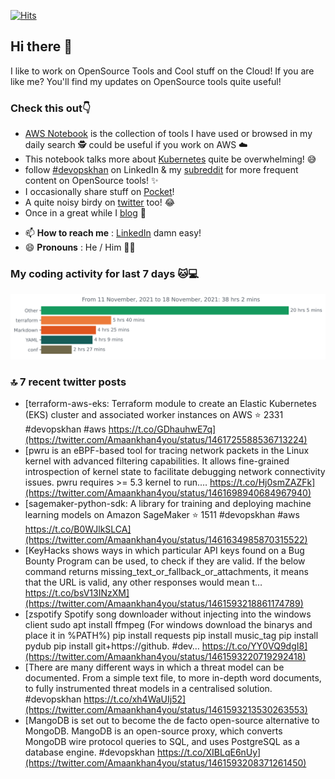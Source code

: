 [![Hits](https://hits.seeyoufarm.com/api/count/incr/badge.svg?url=https%3A%2F%2Fgithub.com%2Fakhan4u%2Fhit-counter&count_bg=%2379C83D&title_bg=%23555555&icon=&icon_color=%23E7E7E7&title=visits&edge_flat=false)](https://hits.seeyoufarm.com)

## Hi there 👋

I like to work on OpenSource Tools and Cool stuff on the Cloud! If you are like me? You'll find my updates on OpenSource tools quite useful!

### Check this out👇

* [AWS Notebook](https://histre.com/public/notebooks/dnllyanu/aws/) is the collection of tools I have used or browsed in my daily search 🕵️ could be useful if you work on AWS ☁️
* This notebook talks more about [Kubernetes](https://histre.com/public/notebooks/6uxdvo3y/kubernetes/) quite be overwhelming! 😅
* follow [#devopskhan](https://www.linkedin.com/feed/hashtag/devopskhan/) on LinkedIn & my [subreddit](https://www.reddit.com/r/devopskhan/) for more frequent content on OpenSource tools! ✨
* I occasionally share stuff on [Pocket](https://getpocket.com/@ej6g8d1dp2829A16a9Tf5d4T6bAMp3d8791rejDe86yem3bm4e14ex4fT4dluk29)!
* A quite noisy birdy on [twitter](https://twitter.com/Amaankhan4you) too! 😂
* Once in a great while I [blog](https://linuxparrot.com/) 😬


- 📫 **How to reach me** : [LinkedIn](https://www.linkedin.com/in/amaan-khan-linux-ninja) damn easy!
- 😄 **Pronouns** : He / Him 🤷‍♂️

### My coding activity for last 7 days 🐱💻

<img src="https://github.com/akhan4u/akhan4u/blob/main/images/stat.svg" alt="Amaan's Wakatime Activity!"/>

### 🔝 7 recent twitter posts
<!-- DEVDOJO:START -->
- [terraform-aws-eks: Terraform module to create an Elastic Kubernetes &lpar;EKS&rpar; cluster and associated worker instances on AWS
⭐️ 2331
#devopskhan #aws
https://t.co/GDhauhwE7q](https://twitter.com/Amaankhan4you/status/1461725588536713224)
- [pwru is an eBPF-based tool for tracing network packets in the Linux kernel with advanced filtering capabilities. It allows fine-grained introspection of kernel state to facilitate debugging network connectivity issues. pwru requires &gt;= 5.3 kernel to run.… https://t.co/Hj0smZAZFk](https://twitter.com/Amaankhan4you/status/1461698940684967940)
- [sagemaker-python-sdk: A library for training and deploying machine learning models on Amazon SageMaker
⭐️ 1511
#devopskhan #aws
https://t.co/B0WJlkSLCA](https://twitter.com/Amaankhan4you/status/1461634985870315522)
- [KeyHacks shows ways in which particular API keys found on a Bug Bounty Program can be used, to check if they are valid. If the below command returns missing_text_or_fallback_or_attachments, it means that the URL is valid, any other responses would mean t… https://t.co/bsV13INzXM](https://twitter.com/Amaankhan4you/status/1461593218861174789)
- [zspotify Spotify song downloader without injecting into the windows client sudo apt install ffmpeg &lpar;For windows download the binarys and place it in %PATH%&rpar; pip install requests pip install music_tag pip install pydub pip install git+https://github. #dev… https://t.co/YY0VQ9dgI8](https://twitter.com/Amaankhan4you/status/1461593220719292418)
- [There are many different ways in which a threat model can be documented. From a simple text file, to more in-depth word documents, to fully instrumented threat models in a centralised solution. #devopskhan https://t.co/xh4WaUIj52](https://twitter.com/Amaankhan4you/status/1461593213530263553)
- [MangoDB is set out to become the de facto open-source alternative to MongoDB. MangoDB is an open-source proxy, which converts MongoDB wire protocol queries to SQL, and uses PostgreSQL as a database engine. #devopskhan https://t.co/XIBLqE6nUy](https://twitter.com/Amaankhan4you/status/1461593208371261450)
<!-- DEVDOJO:END -->

<!-- ![Amaan's GitHub stats](https://github-readme-stats.vercel.app/api?username=akhan4u&count_private=true&show_icons=true&hide=contribs) -->
